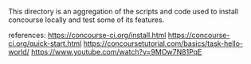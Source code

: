 This directory is an aggregation of the scripts and code used to install concourse locally and test some of its features.

references:
https://concourse-ci.org/install.html
https://concourse-ci.org/quick-start.html
https://concoursetutorial.com/basics/task-hello-world/
https://www.youtube.com/watch?v=9MOw7N81PqE
